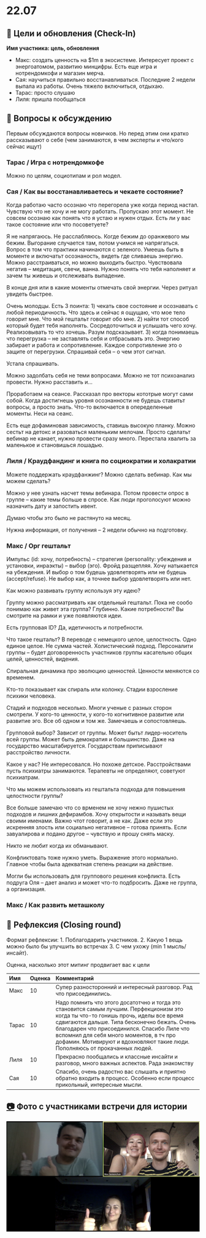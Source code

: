 # 22.07

## 🎯 Цели и обновления \(Check-In\) <a id="celi-i-apdeity"></a>

**Имя участника: цель, обновления**

* Макс: создать ценность на $1m в экосистеме. Интересует проект с энергоатомом, развитию минцифры. Есть еще игра и нотрендомкофи и магазин мерча.
* Сая: научиться правильно восстанавливаться. Последние 2 недели выпала из работы. Очень тяжело включиться, отдыхаю. 
* Тарас: просто слушаю
* Лиля: пришла пообщаться

## 📝 Вопросы к обсуждению <a id="voprosy"></a>

Первым обсуждаются вопросы новичков. Но перед этим они кратко рассказывают о себе \(чем занимаются, в чем эксперты и что/кого сейчас ищут\)

### Тарас / Игра с нотрендомкофе

Можно по целям, социотипам и рол модел.

### Сая / Как вы восстанавливаетесь и чекаете состояние?

Когда работаю часто осознаю что перегорела уже когда период настал. Чувствую что не хочу и не могу работать. Пропускаю этот момент. Не совсем осознаю как понять что я устаю и нужен отдых. Есть ли у вас такое состояние или что посоветуете?

Я не напрягаюсь. Не расслабляюсь. Когде бежим до оранжевого мы бежим. Выгорание случается там, потом учимся не напрягаться. Вопрос в том что практики начинаются с зеленого. Умеешь быть в моменте и включатьт осознаность, видеть где сливаешь энергию. Можно расстраиваться, но можно выходить быстро. Чувствовала негатив – медитация, свечи, ванна. Нужно понять что тебя наполняет и зачем ты живешь и отслеживать выпадение. 

В конце дня или в какие моменты отмечать свой энергии. Через ритуал увидеть быстрее.

Очень молодцы. Есть 3 поинта: 1\) чекать свое состояние и осознавать с любой периодичность. Что здесь и сейчас я ощущаю, что мое тело говорит мне. Что мой гештальт говорит обо мне. 2\) найти тот способ который будет тебя наполнять. Сосредоточиться и услышать чего хочу. Реализовывать то что хочешь. Разум подсказывает. 3\) когда понимаешь что перегрузка – не заставлять себя и отбрасывать это. Энергию забирает и работа и сопротивление. Каждое сопротивление это о защите от перегрузки. Спрашивай себя – о чем этот сигнал.

Устала спрашивать. 

Можно задолбать себя не теми вопросами. Можно не тот психоанализ провести. Нужно расставить и...

Проработаем на сеансе. Рассказал про векторы кототрые могут сами собой. Когда достигнешь уровня осознанности не будешь ставитьт вопросы, а просто знать. Что-то включается в опеределенные моменты. Неси на сеанс.

Есть еще дофаминовая зависимость, ставишь высокую планку. Можно сестьт на детокс и разоваться маленьким мелочам. Просто сделатьт вебинар не канает, нужно провести сразу много. Перестала хвалить за маленькое и становишься лошадью.

### Лиля / Краудфандинг и книга по социократии и холакратии

Можете поддержать краудфанжинг? Можно сделать вебинар. Как мы можем сделать?

Можно у нее узнать насчет темы вебинара. Потом провести опрос в группе – какие темы больше в спросе. Как люди проголосуют можно назначить дату и запостить ивент.

Думаю чтобы это было не растянуто на месяц. 

Нужна информация, от получения – 2 недели обычно на подготовку. 

### Макс / Орг гештальт

Импульс \(id: хочу, потребность\) – стратегия \(personality: убеждения и установки, инраэкты\) – выбор \(эго\). Фройд разщепляя. Хочу натыкается на убеждения. И выбор о том будешь удовлетворять или не будешь \(accept/refuse\). Не выбор как, а точнее выбор удовлетворять или нет.

Как можно развивать группу используя эту идею?

Группу можно рассматривать как отдельный гештальт. Пока не сообо понимаю как живет эта группа? Глубинно. Какие потребности? Вы смотрите на рамки и уже появляются идеи.

Есть групповая ID? Да, идетичность и потребности.

Что такое гештальт? В переводе с немецкого целое, целостность. Одно единое целое. Не сумма частей. Холистический подход. Персоналити группы – будет договоренность участников группы касательно общих целей, ценностей, видения. 

Спиральная динамика про эволюцию ценностей. Ценности меняются со временем.

Кто-то показывает как спираль или колонку. Стадии взросление психики человека. 

Стадий и подходов несколько. Многи ученые с разных сторон смотрели. У кого-то ценности, у кого-то когнитивное развитие или развитие эго. Все об одном и том же. Замечаешь и сопостовляешь.

Групповой выбор? Зависит от группы. Может бытьт лидер-носитель всей группы. Может быть демократия и большинство. Даже на государство масштабируется. Государствам приписывают расстройство личности. 

Какое у нас? Не интересовался. Но похоже детское. Расстройствами пусть психиатры занимаются. Терапевты не определяют, советуют психиатрам.

Что мы можем использовать из гештальта подхода для повышения целостности группы?

Все больше замечаю что со врменем не хочу нежно пушистых подходов и лишних дефирамбов. Хочу открытости и называть вещи своими именами. Важно чтот говорит, а не как. Даже если это искренняя злость или социально негативное – готова принять. Если завуалирова и подано другое – чувствую и прошу снять маску.

Никто не любит когда их обманывают.

Конфликтовать тоже нужно уметь. Выражение этого нормально. Главное чтобы была адекватная степень реакции на действие.

Могли бы использовать для группового решения конфликта. Есть подруга Оля – дает анализ и может что-то подбросить. Даже не группа, а организация.

### Макс / Как развить меташколу

## 🤔 Рефлексия \(Closing round\) <a id="refleksiya"></a>

Формат рефлексии: 1. Поблагодарить участников. 2. Какую 1 вещь можно было бы улучшить во встречах 3. С чем ухожу \(min 1 мысль/инсайт\).

Оценка, насколько этот митинг продвигает вас к цели

| Имя | Оценка | Комментарий |
| :--- | :--- | :--- |
| Макс | 10 | Супер разносторонний и интересный разговор. Рад что присоединились. |
| Тарас | 10 | Надо помнить что этого досатотчно и тогда это становится самым лучшим. Перфекционизм это когда ты что-то гонишь прочь, иделы все время сдвигаются дальше. Типа бесконечно бежать. Очень благодарен что присоединился. Спасибо Лиле что вспомнил для себя много моментов, в тч про дофамин. Мотивируют и вдохновляют такие люди. Пополняюсь от прокачанных людей. |
| Лиля | 10 | Прекрасно пообщались и классные инсайти и разговор, много важных аспектов. Рада знакомству |
| Сая | 10 | Спасибо, очень радостно вас слышать и приятно обратно входить в процесс. Особенно если процесс прикольный, интересные мысли. |

## [📷](https://emojipedia.org/camera/) Фото с участниками встречи для истории

![](../../.gitbook/assets/image%20%28153%29.png)

